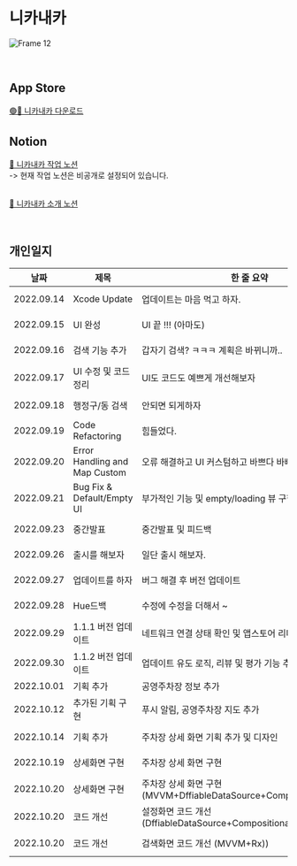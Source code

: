 # 니카내카
![Frame 12](https://user-images.githubusercontent.com/59593430/190400639-1d3b796d-7950-4aa2-84eb-e718d268fc43.png)

</br>

## App Store
[🟢🔵 니카내카 다운로드](https://apps.apple.com/app/id6443532661) </br>

## Notion
[🚗 니카내카 작업 노션](https://www.notion.so/3fc56a8891a74b2cb4aec9ea16da3be9) </br>
-> 현재 작업 노션은 비공개로 설정되어 있습니다. </br></br>

[🚙 니카내카 소개 노션](https://www.notion.so/f48a8b496a484bcaa4191a8128683c58)

</br>

## 개인일지 
| 날짜 | 제목 | 한 줄 요약 | 링크 |
|----|----|----|----|
|2022.09.14| Xcode Update | 업데이트는 마음 먹고 하자. | [📄 Notion](https://www.notion.so/8ee0c1ac594e434ab8224980177d0dbb) |
|2022.09.15| UI 완성 | UI 끝 !!! (아마도) | [📄 Notion](https://www.notion.so/UI-106cf317f10e41a1810ef66ae888edce) |
|2022.09.16| 검색 기능 추가 | 갑자기 검색? ㅋㅋㅋ 계획은 바뀌니까.. | [📄 Notion](https://www.notion.so/10cb07aa377c4f80b0a8150339122edd) |
|2022.09.17| UI 수정 및 코드 정리 | UI도 코드도 예쁘게 개선해보자 | [📄 Notion](https://www.notion.so/61f69cdc60134da6b6e6926708fa5b6b) |
|2022.09.18| 행정구/동 검색 | 안되면 되게하자 | [📄 Notion](https://www.notion.so/7ef8d95ea0d4444c9f649ec5c1d3bdc3) |
|2022.09.19| Code Refactoring | 힘들었다. | [📄 Notion](https://www.notion.so/Code-Refactoring-And-Map-Custom-37b86de094f443da829ecde37475326e) |
|2022.09.20| Error Handling and Map Custom | 오류 해결하고 UI 커스텀하고 바쁘다 바빠; | [📄 Notion](https://www.notion.so/821cef30008d47ab84f304ac4911b184) |
|2022.09.21| Bug Fix & Default/Empty UI  | 부가적인 기능 및 empty/loading 뷰 구현 | [📄 Notion](https://receptive-humidity-bf2.notion.site/Bug-Fix-Default-Empty-UI-300b0dbeb04b42ddaed2aeb5d5808395) |
|2022.09.23| 중간발표 | 중간발표 및 피드백 | [📄 Notion]() |
|2022.09.26| 출시를 해보자 | 일단 출시 해보자. | [📄 Notion](https://www.notion.so/a580e028f5f94a2080e03227fc2f8481) |
|2022.09.27| 업데이트를 하자 | 버그 해결 후 버전 업데이트 | [📄 Notion](https://www.notion.so/re-plan-1d3ad35500aa4a2dae70d5f049a1202e) |
|2022.09.28| Hue드백 | 수정에 수정을 더해서 ~ | [📄 Notion](https://www.notion.so/Hue-ab4fb9f78af84048859ab853b8d09b03) |
|2022.09.29| 1.1.1 버전 업데이트 | 네트워크 연결 상태 확인 및 앱스토어 리다이렉션 업데이트 | [📄 Notion](https://www.notion.so/1-1-1-d9afbd7f5cf64f369255ececb5031d04) |
|2022.09.30| 1.1.2 버전 업데이트 | 업데이트 유도 로직, 리뷰 및 평가 기능 추가 | [📄 Notion](https://www.notion.so/1-1-2-0241e2ee2c3c4d6c8ee623863c7f2424) |
|2022.10.01| 기획 추가 | 공영주차장 정보 추가 | - |
|2022.10.12| 추가된 기획 구현 | 푸시 알림, 공영주차장 지도 추가 | [📄 Notion](https://www.notion.so/5172f7e1bde0420b9ba000d1cd7e637c) |
|2022.10.14| 기획 추가 | 주차장 상세 화면 기획 추가 및 디자인 | [📄 Notion](https://www.notion.so/07c45f2a45194f3c924e4178f04c8871) |
|2022.10.19| 상세화면 구현 | 주차장 상세 화면 구현 | [📄 Notion](https://www.notion.so/b27e65674ed24709a75cd08f44430e55) |
|2022.10.20| 상세화면 구현 | 주차장 상세 화면 구현 (MVVM+DffiableDataSource+CompositionalLayout) | [📄 Notion](https://www.notion.so/MVVM-DiffableDateSource-CompositionalLayout-2b033842c8da442d9617867deb7c88b1) |
|2022.10.20| 코드 개선 | 설정화면 코드 개선 (DffiableDataSource+CompositionalLayout) | [📄 Notion](https://www.notion.so/DiffableDataSource-CompositionalLayout-245d48d113364e5f8a7644c1da664b53) |
|2022.10.20| 코드 개선 | 검색화면 코드 개선 (MVVM+Rx)) | [📄 Notion](https://www.notion.so/RxSwift-RxCocoa-aaadc1466afd4399b1a88d1ff9641fa2) |